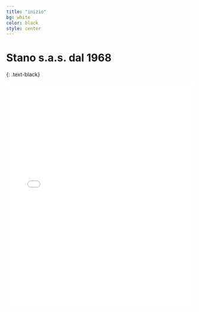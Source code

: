 ```yaml
---
title: "inizio"
bg: white
color: black
style: center
---
```


# **Stano s.a.s. dal 1968**
{: .text-black}
<iframe style="width: 100%; height: 600px;" src="//e.issuu.com/embed.html#31910249/62300485" width="300" height="150" frameborder="0" allowfullscreen="allowfullscreen"></iframe>
